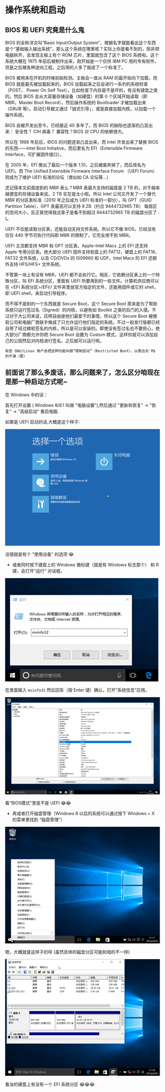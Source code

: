 # 操作系统和启动

## BIOS 和 UEFI 究竟是什么鬼

BIOS 的全称洋文叫“Basic Input/Output System”，根据名字就能看出这个东西是个“基础输入输出系统”，那么这个系统在哪里呢？实际上你是看不到的，除非把电脑拆开，会发现主板上有个 ROM 芯片，里面就包含了这个 BIOS 系统啦。这个系统大概在 1975 年前后被制作出来，刚开始是一个仅供 IBM PC 用的专有软件，但是之后被各种逆向工程，之后用的人多了就成了一个标准了。

BIOS 被用来在开机的时候初始检测。主板会一直从 RAM 的最开始向下加载，而 BIOS 就是最先被加载起来的，BIOS 加载起来之后会进行一系列的系统检查（POST， Power On Self Test），比如检查下内存是不是坏的，有没有键盘之类的。然后 BIOS 会从大容量存储设备（如硬盘）的第 0 个区域开始读取（即 MBR，Master Boot Record），然后操作系统的 Bootloader 才被加载出来（GRUB 等）。启动引导器又通过「链式引导」，或是直接加载内核，以加载一个操作系统。

BIOS 自被开发出至今，已经接近 40 多年了。而 BIOS 的缺陷也逐渐的凸显出来：
安全性？ CIH 病毒？
兼容性？BIOS 对 CPU 的依赖很大。

所以在 1998 年前后，BIOS 的问题逐渐凸显出来，而 Intel 开发出来了替换 BIOS 的东西——Intel Boot Initiative，而后更名为 EFI（Extensible Firmware Interface，可扩展固件接口）。

在 2005 年，EFI 推出了最后一个版本 1.10，之后被废弃掉了，而后改名为 UEFI。而 The Unified Extensible Firmware Interface Forum （UEFI Forum）则成为了维护 UEFI 标准的论坛（类似如 CA 论坛等…）

还记得本文前面提到的 MBR 表么？MBR 表最大支持的磁盘是 2 TB 的，对于越来越便宜的存储设备来说，2 TB 实在是太小啦。所以 Intel 公司又开发了一个替代 MBR 的分区表标准（2010 年之后成为 UEFI 标准的一部分），叫 GPT（GUID Partition Table），GPT 表最高可以支持 8 ZB（约合 9444732965 TB） 每扇区的空间大小，反正我觉得我这辈子是看不到超过 9444732965 TB 的磁盘分区了 :(。

UEFI 不仅能读取分区表，还能自动支持文件系统。所以它不像 BIOS，已经没有仅仅 440 字节可执行代码即 MBR 的限制了，它完全用不到 MBR。

UEFI 主流都支持 MBR 和 GPT 分区表。Apple-Intel Macs 上的 EFI 还支持 Apple 专用分区表。绝大部分 UEFI 固件支持软盘上的 FAT12，硬盘上的 FAT16、FAT32 文件系统，以及 CD/DVDs 的 IS09660 和 UDF。Intel Macs 的 EFI 还额外支持 HFS/HFS+ 文件系统。

不管第一块上有没有 MBR，UEFI 都不会执行它。相反，它依赖分区表上的一个特殊分区，叫 EFI 系统分区，里面有 UEFI 所要用到的一些文件。计算机供应商可以在 <EFI 系统分区>/EFI/<VENDOR NAME>/ 文件夹里放官方指定的文件，还能用固件或它的 shell，即 UEFI shell，来启动引导程序。

而不得不提到的一个东西就是 Secure Boot，这个 Secure Boot 原来是为了帮助系统只运行签过名（Signed）的内核，以避免如 Bootkit 之类的后门的入侵。不过对于大公司来说，压榨自由是他们最爱干的事情，所以这个 Secure Boot 被微软公司和电脑厂商联手做成了只允许运行他们指定的系统。不过一般发行版都已经自带了经过微软签名的内核，所以是可以安装的。即使没有签过名也不要担心，绝大部分厂商都允许你把 Secure Boot 设置为 Custom 模式，这样你就可以添加自己的公钥然后对内核进行签名，之后就可以运行啦。

    有些 GNU/Linux 用户会把这种功能叫做“限制启动”（Restricted Boot），以表达对 M$ 的不满（雾）

## 前面说了那么多废话，那么问题来了，怎么区分咱现在是那一种启动方式呢~ 

在 Windows 中的话：

 首先打开设置 ( Windows 8/8.1 叫做 "电脑设置"),然后通过 "更新和恢复" -> "恢复" -> "高级启动" 重启电脑.

如果是 UEFI 启动的话,大概是这个样子:

![UEFI 系统启动之后大概像这样](/assets/getting_ready_for_install_parabola/0.png)

没错就是有个 "使用设备" 的选项 😂

* 或者同时按下键盘上的 Windows 徽标键（就是有 Windows 标志那个） 和 R 键，会打开“运行” 对话框。

![“运行”对话框](/assets/getting_ready_for_install_parabola/1.png)


在里面输入 `msinfo32` 然后回车（按 Enter 键）确认，打开”系统信息”应用。

![“系统信息”窗口](/assets/getting_ready_for_install_parabola/2.png)

看“BIOS模式”里是不是 UEFI 😂😂

* 再或者打开磁盘管理（Windows 8 以后的系统可以通过按下 Windows + X 的菜单里找到 “磁盘管理”）

![磁盘管理在这~](/assets/getting_ready_for_install_parabola/01.png)

嗯，大概就是这样子的呗 (虽然具体的磁盘分区可能和咱的不一样)

![大概长这样~](/assets/getting_ready_for_install_parabola/02.png)

看汝的硬盘上有没有一个 EFI 系统分区 😂😂😂

